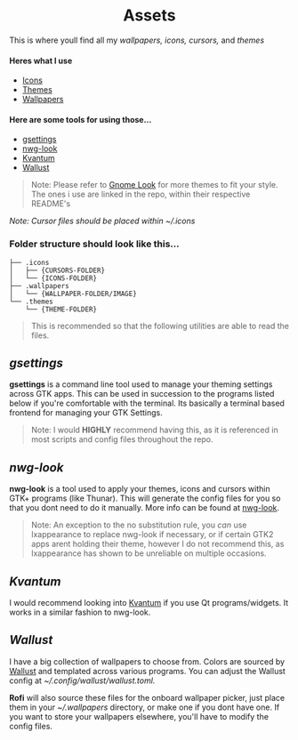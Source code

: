 <h1 align=center> Assets 
</h1>

This is where youll find all my *wallpapers, icons, cursors,* and *themes*

#### Heres what I use

- [Icons](https://github.com/hologramkrypt/saturni/blob/8bfdc7fb72d86a5eeec35403eeb1fffff1f34946/assets/.icons/README.md)
- [Themes]()
- [Wallpapers]()

#### Here are some tools for using those...
- [gsettings](#gsettings)
- [nwg-look](#nwg-look)
- [Kvantum](#Kvantum)
- [Wallust](#Wallust)



> Note: Please refer to [Gnome Look](https://www.gnome-look.org/browse?ord=rating) for more themes to fit your style. The ones i use are linked in the repo, within their respective README's

_Note: Cursor files should be placed within ~/.icons_

### Folder structure should look like this...

```
├── .icons
│   ├── {CURSORS-FOLDER}
│   └── {ICONS-FOLDER}
├── .wallpapers
│   └── {WALLPAPER-FOLDER/IMAGE}
└── .themes
    └── {THEME-FOLDER}
```

> This is recommended so that the following utilities are able to read the files.

## *gsettings*

**gsettings** is a command line tool used to manage your theming settings across GTK apps. This can be used in succession to the programs listed below if you're comfortable with the terminal. Its basically a terminal based frontend for managing your GTK Settings.

> Note: I would **HIGHLY** recommend having this, as it is referenced in most scripts and config files throughout the repo.

## *nwg-look*

**nwg-look** is a tool used to apply your themes, icons and
cursors within GTK+ programs (like Thunar). This will generate the config files for you
so that you dont need to do it manually. More info can be found at [nwg-look](https://nwg-piotr.github.io/nwg-shell/nwg-look.html).

> Note: An exception to the no substitution rule, you *can* use lxappearance to replace nwg-look if necessary, or if certain GTK2 apps arent holding their theme, however I do not recommend this, as lxappearance has
shown to be unreliable on multiple occasions.

## *Kvantum* 

I would recommend looking into [Kvantum](https://github.com/tsujan/Kvantum/blob/master/Kvantum/INSTALL.md) if you use Qt programs/widgets. It works in a similar fashion to nwg-look.

## *Wallust*

I have a big collection of wallpapers to choose from. Colors are sourced by [Wallust](https://codeberg.org/explosion-mental/wallust) and templated across various programs. You can adjust the Wallust config at *~/.config/wallust/wallust.toml.* 

**Rofi** will also source these files for the onboard wallpaper picker, just place them in your *~/.wallpapers* directory, or make one if you dont have one. If you want to store your wallpapers elsewhere, you'll have to modify the config files.

